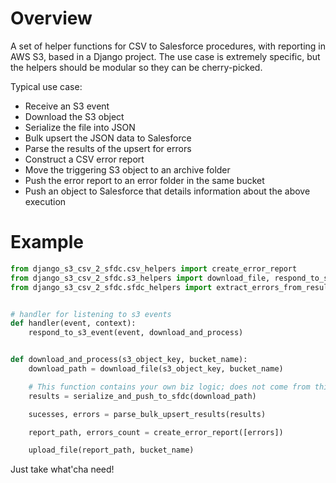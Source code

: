 # Overview

A set of helper functions for CSV to Salesforce procedures, with reporting in AWS S3, based in a Django project.
The use case is extremely specific, but the helpers should be modular so they can be cherry-picked.

Typical use case:

- Receive an S3 event
- Download the S3 object
- Serialize the file into JSON
- Bulk upsert the JSON data to Salesforce
- Parse the results of the upsert for errors
- Construct a CSV error report
- Move the triggering S3 object to an archive folder
- Push the error report to an error folder in the same bucket
- Push an object to Salesforce that details information about the above execution

# Example

```python
from django_s3_csv_2_sfdc.csv_helpers import create_error_report
from django_s3_csv_2_sfdc.s3_helpers import download_file, respond_to_s3_event, upload_file
from django_s3_csv_2_sfdc.sfdc_helpers import extract_errors_from_results


# handler for listening to s3 events
def handler(event, context):
    respond_to_s3_event(event, download_and_process)


def download_and_process(s3_object_key, bucket_name):
    download_path = download_file(s3_object_key, bucket_name)

    # This function contains your own biz logic; does not come from this library
    results = serialize_and_push_to_sfdc(download_path)

    sucesses, errors = parse_bulk_upsert_results(results)

    report_path, errors_count = create_error_report([errors])

    upload_file(report_path, bucket_name)
```

Just take what'cha need!
